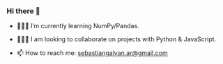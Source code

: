 ### Hi there 👋
<!-- **SebasGalvan/SebasGalvan** is a ✨ _special_ ✨ repository because its `README.md` (this file) appears on your GitHub profile. -->

<!-- - 📗 I am currently working on a book app -->
- 👨🏻‍💻 I’m currently learning NumPy/Pandas.
- 👨🏻‍🌾 I am looking to collaborate on projects with Python & JavaScript.

- 📫 How to reach me: sebastiangalvan.ar@gmail.com
